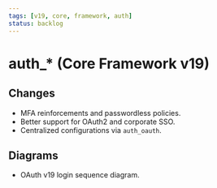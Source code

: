 ```yaml
---
tags: [v19, core, framework, auth]
status: backlog
---
```

# auth_* (Core Framework v19)

## Changes
- MFA reinforcements and passwordless policies.
- Better support for OAuth2 and corporate SSO.
- Centralized configurations via `auth_oauth`.

## Diagrams
- OAuth v19 login sequence diagram.





